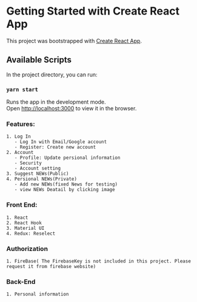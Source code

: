 # Getting Started with Create React App

This project was bootstrapped with [Create React App](https://github.com/facebook/create-react-app).

## Available Scripts

In the project directory, you can run:

### `yarn start`

Runs the app in the development mode.\
Open [http://localhost:3000](http://localhost:3000) to view it in the browser.

### Features: 
	1. Log In
       - Log In with Email/Google account
       - Register: Create new account
	2. Account
       - Profile: Update persional information
	   - Security
	   - Account setting
	3. Suggest NEWs(Public)
	4. Persional NEWs(Private) 
   	   - Add new NEWs(fixed News for testing)
       - view NEWs Deatail by clicking image 


### Front End: 
	1. React 
	2. React Hook 
	3. Material UI
	4. Redux: Reselect
   
### Authorization
	1. FireBase( The FirebaseKey is not included in this project. Please request it from firebase website)

### Back-End
	1. Personal information